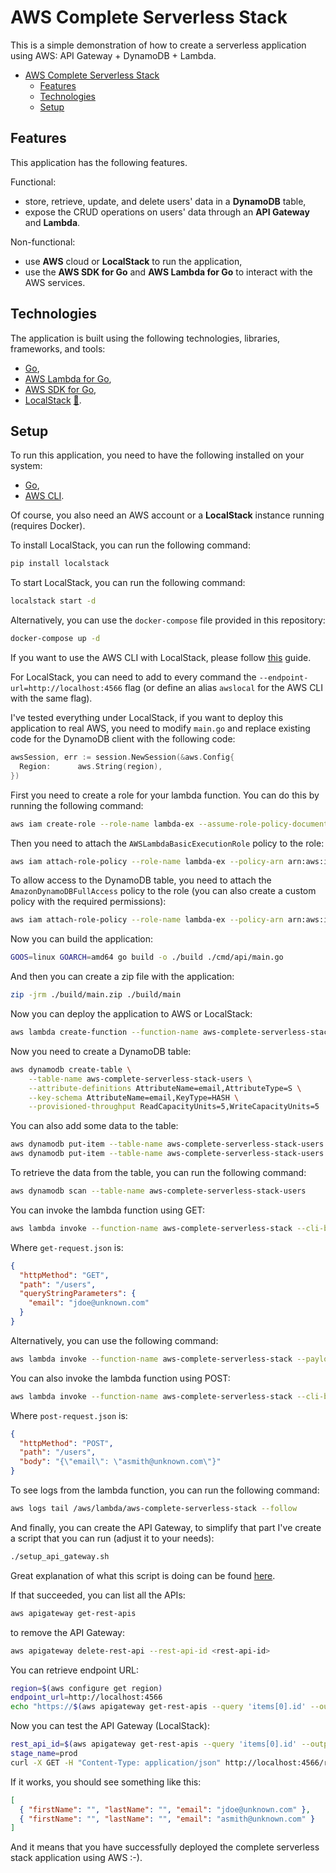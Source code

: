 # AWS Complete Serverless Stack

This is a simple demonstration of how to create a serverless application using AWS: API Gateway + DynamoDB + Lambda.

- [AWS Complete Serverless Stack](#aws-complete-serverless-stack)
  - [Features](#features)
  - [Technologies](#technologies)
  - [Setup](#setup)

## Features

This application has the following features.

Functional:

- store, retrieve, update, and delete users' data in a **DynamoDB** table,
- expose the CRUD operations on users' data through an **API Gateway** and **Lambda**.

Non-functional:

- use **AWS** cloud or **LocalStack** to run the application,
- use the **AWS SDK for Go** and **AWS Lambda for Go** to interact with the AWS services.

## Technologies

The application is built using the following technologies, libraries, frameworks, and tools:

- [Go](https://golang.org/),
- [AWS Lambda for Go](https://github.com/aws/aws-lambda-go),
- [AWS SDK for Go](https://github.com/aws/aws-sdk-go),
- [LocalStack](https://github.com/localstack/localstack) [📖](https://docs.localstack.cloud/user-guide/integrations/aws-cli/#localstack-aws-cli-awslocal).

## Setup

To run this application, you need to have the following installed on your system:

- [Go](https://golang.org/),
- [AWS CLI](https://aws.amazon.com/cli/).

Of course, you also need an AWS account or a **LocalStack** instance running (requires Docker).

To install LocalStack, you can run the following command:

```bash
pip install localstack
```

To start LocalStack, you can run the following command:

```bash
localstack start -d
```

Alternatively, you can use the `docker-compose` file provided in this repository:

```bash
docker-compose up -d
```

If you want to use the AWS CLI with LocalStack, please follow [this](https://docs.localstack.cloud/user-guide/integrations/aws-cli/#localstack-aws-cli-awslocal) guide.

For LocalStack, you can need to add to every command the `--endpoint-url=http://localhost:4566` flag (or define an alias `awslocal` for the AWS CLI with the same flag).

I've tested everything under LocalStack, if you want to deploy this application to real AWS, you need to modify `main.go` and replace existing code for the DynamoDB client with the following code:

```go
awsSession, err := session.NewSession(&aws.Config{
  Region:      aws.String(region),
})
```

First you need to create a role for your lambda function. You can do this by running the following command:

```bash
aws iam create-role --role-name lambda-ex --assume-role-policy-document file://trust-policy.json
```

Then you need to attach the `AWSLambdaBasicExecutionRole` policy to the role:

```bash
aws iam attach-role-policy --role-name lambda-ex --policy-arn arn:aws:iam::aws:policy/service-role/AWSLambdaBasicExecutionRole
```

To allow access to the DynamoDB table, you need to attach the `AmazonDynamoDBFullAccess` policy to the role (you can also create a custom policy with the required permissions):

```bash
aws iam attach-role-policy --role-name lambda-ex --policy-arn arn:aws:iam::aws:policy/AmazonDynamoDBFullAccess
```

Now you can build the application:

```bash
GOOS=linux GOARCH=amd64 go build -o ./build ./cmd/api/main.go
```

And then you can create a zip file with the application:

```bash
zip -jrm ./build/main.zip ./build/main
```

Now you can deploy the application to AWS or LocalStack:

```bash
aws lambda create-function --function-name aws-complete-serverless-stack --runtime go1.x --role arn:aws:iam::PUT_YOUR_ID_HERE:role/lambda-ex --handler main --zip-file fileb://./build/main.zip --timeout 900
```

Now you need to create a DynamoDB table:

```bash
aws dynamodb create-table \
    --table-name aws-complete-serverless-stack-users \
    --attribute-definitions AttributeName=email,AttributeType=S \
    --key-schema AttributeName=email,KeyType=HASH \
    --provisioned-throughput ReadCapacityUnits=5,WriteCapacityUnits=5
```

You can also add some data to the table:

```bash
aws dynamodb put-item --table-name aws-complete-serverless-stack-users --item '{"email": {"S": "jdoe@unknown.com"}}'
aws dynamodb put-item --table-name aws-complete-serverless-stack-users --item '{"email": {"S": "asmith@unknown.com"}}'
```

To retrieve the data from the table, you can run the following command:

```bash
aws dynamodb scan --table-name aws-complete-serverless-stack-users
```

You can invoke the lambda function using GET:

```bash
aws lambda invoke --function-name aws-complete-serverless-stack --cli-binary-format raw-in-base64-out --payload file://get-request.json response.json
```

Where `get-request.json` is:

```json
{
  "httpMethod": "GET",
  "path": "/users",
  "queryStringParameters": {
    "email": "jdoe@unknown.com"
  }
}
```

Alternatively, you can use the following command:

```bash
aws lambda invoke --function-name aws-complete-serverless-stack --payload "{\"httpMethod\": \"GET\", \"path\": \"/users\", \"queryStringParameters\": {}}" --endpoint-url=http://localhost:4566 response.json
```

You can also invoke the lambda function using POST:

```bash
aws lambda invoke --function-name aws-complete-serverless-stack --cli-binary-format raw-in-base64-out --payload file://post-request.json response.json
```

Where `post-request.json` is:

```json
{
  "httpMethod": "POST",
  "path": "/users",
  "body": "{\"email\": \"asmith@unknown.com\"}"
}
```

To see logs from the lambda function, you can run the following command:

```bash
aws logs tail /aws/lambda/aws-complete-serverless-stack --follow
```

And finally, you can create the API Gateway, to simplify that part I've create a script that you can run (adjust it to your needs):

```bash
./setup_api_gateway.sh
```

Great explanation of what this script is doing can be found [here](https://conor-aspell.medium.com/creating-an-api-gateway-using-the-aws-cli-dbed2849a773).

If that succeeded, you can list all the APIs:

```bash
aws apigateway get-rest-apis
```

to remove the API Gateway:

```bash
aws apigateway delete-rest-api --rest-api-id <rest-api-id>
```

You can retrieve endpoint URL:

```bash
region=$(aws configure get region)
endpoint_url=http://localhost:4566
echo "https://$(aws apigateway get-rest-apis --query 'items[0].id' --output text --region $region --endpoint-url=$endpoint_url).execute-api.$region.amazonaws.com/prod"
```

Now you can test the API Gateway (LocalStack):

```bash
rest_api_id=$(aws apigateway get-rest-apis --query 'items[0].id' --output text --region $region --endpoint-url=$endpoint_url)
stage_name=prod
curl -X GET -H "Content-Type: application/json" http://localhost:4566/restapis/$rest_api_id/$stage_name/_user_request_/
```

If it works, you should see something like this:

```json
[
  { "firstName": "", "lastName": "", "email": "jdoe@unknown.com" },
  { "firstName": "", "lastName": "", "email": "asmith@unknown.com" }
]
```

And it means that you have successfully deployed the complete serverless stack application using AWS :-).
